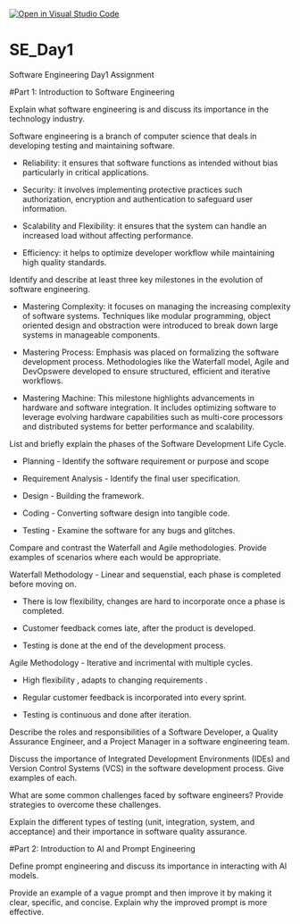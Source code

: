 [![Open in Visual Studio Code](https://classroom.github.com/assets/open-in-vscode-2e0aaae1b6195c2367325f4f02e2d04e9abb55f0b24a779b69b11b9e10269abc.svg)](https://classroom.github.com/online_ide?assignment_repo_id=19117056&assignment_repo_type=AssignmentRepo)

# SE_Day1

Software Engineering Day1 Assignment

#Part 1: Introduction to Software Engineering

Explain what software engineering is and discuss its importance in the technology industry.

Software engineering is a branch of computer science that deals in developing testing and maintaining software.

- Reliability: it ensures that software functions as intended without bias particularly in critical applications.

- Security: it involves implementing protective practices such authorization, encryption and authentication to safeguard user information.

- Scalability and Flexibility: it ensures that the system can handle an increased load without affecting performance.

- Efficiency: it helps to optimize developer workflow while maintaining high quality standards.

Identify and describe at least three key milestones in the evolution of software engineering.

- Mastering Complexity: it focuses on managing the increasing complexity of software systems. Techniques like modular programming, object oriented design and obstraction were introduced to break down large systems in manageable components.

- Mastering Process: Emphasis was placed on formalizing the software development process. Methodologies like the Waterfall model, Agile and DevOpswere developed to ensure structured, efficient and iterative workflows.

- Mastering Machine: This milestone highlights advancements in hardware and software integration. It includes optimizing software to leverage evolving hardware capabilities such as multi-core processors and distributed systems for better performance and scalability.

List and briefly explain the phases of the Software Development Life Cycle.

- Planning - Identify the software requirement or purpose and scope

- Requirement Analysis - Identify the final user specification.

- Design - Building the framework.

- Coding - Converting software design into tangible code.

- Testing - Examine the software for any bugs and glitches.

Compare and contrast the Waterfall and Agile methodologies. Provide examples of scenarios where each would be appropriate.

Waterfall Methodology - Linear and sequenstial, each phase is completed before moving on.

- There is low flexibility, changes are hard to incorporate once a phase is completed.

- Customer feedback comes late, after the product is developed.

- Testing is done at the end of the development process.

Agile Methodology - Iterative and incrimental with multiple cycles.

- High flexibility , adapts to changing requirements .

- Regular customer feedback is incorporated into every sprint.

- Testing is continuous and done after iteration.

Describe the roles and responsibilities of a Software Developer, a Quality Assurance Engineer, and a Project Manager in a software engineering team.

Discuss the importance of Integrated Development Environments (IDEs) and Version Control Systems (VCS) in the software development process. Give examples of each.

What are some common challenges faced by software engineers? Provide strategies to overcome these challenges.

Explain the different types of testing (unit, integration, system, and acceptance) and their importance in software quality assurance.

#Part 2: Introduction to AI and Prompt Engineering

Define prompt engineering and discuss its importance in interacting with AI models.

Provide an example of a vague prompt and then improve it by making it clear, specific, and concise. Explain why the improved prompt is more effective.
